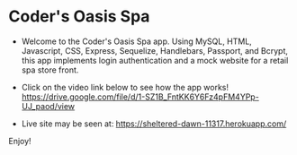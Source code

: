 # Coder's Oasis Spa

* Welcome to the Coder's Oasis Spa app. Using MySQL, HTML, Javascript, CSS, Express, Sequelize, Handlebars, Passport, and Bcrypt, this app implements login authentication and a mock website for a retail spa store front.

* Click on the video link below to see how the app works!
https://drive.google.com/file/d/1-SZ1B_FntKK6Y6Fz4pFM4YPp-UJ_paod/view


* Live site may be seen at: https://sheltered-dawn-11317.herokuapp.com/

Enjoy!